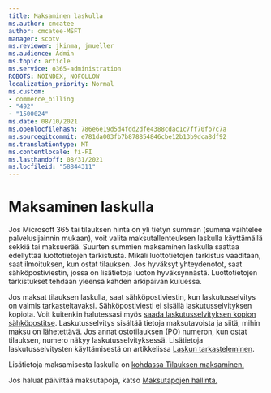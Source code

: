 ```yaml
---
title: Maksaminen laskulla
ms.author: cmcatee
author: cmcatee-MSFT
manager: scotv
ms.reviewer: jkinma, jmueller
ms.audience: Admin
ms.topic: article
ms.service: o365-administration
ROBOTS: NOINDEX, NOFOLLOW
localization_priority: Normal
ms.custom:
- commerce_billing
- "492"
- "1500024"
ms.date: 08/10/2021
ms.openlocfilehash: 786e6e19d5d4fdd2dfe4388cdac1c7ff70fb7c7a
ms.sourcegitcommit: e781da003fb7b878854846cbe12b13b9dca8df92
ms.translationtype: MT
ms.contentlocale: fi-FI
ms.lasthandoff: 08/31/2021
ms.locfileid: "58844311"
---
```

# <a name="pay-by-invoice"></a>Maksaminen laskulla

Jos Microsoft 365 tai tilauksen hinta on yli tietyn summan (summa vaihtelee palvelusijainnin mukaan), voit valita maksutallenteuksen laskulla käyttämällä sekkiä tai maksuerää. Suurten summien maksaminen laskulla saattaa edellyttää luottotietojen tarkistusta. Mikäli luottotietojen tarkistus vaaditaan, saat ilmoituksen, kun ostat tilauksen. Jos hyväksyt yhteydenotot, saat sähköpostiviestin, jossa on lisätietoja luoton hyväksynnästä. Luottotietojen tarkistukset tehdään yleensä kahden arkipäivän kuluessa.

Jos maksat tilauksen laskulla, saat sähköpostiviestin, kun laskutusselvitys on valmis tarkasteltavaksi. Sähköpostiviesti ei sisällä laskutusselvityksen kopiota. Voit kuitenkin halutessasi myös [saada laskutusselvityksen kopion sähköpostitse](https://docs.microsoft.com/microsoft-365/commerce/billing-and-payments/view-your-bill-or-invoice.md#receive-a-copy-of-your-billing-statement-in-email). Laskutusselvitys sisältää tietoja maksutavoista ja siitä, mihin maksu on lähetettävä. Jos annat ostotilauksen (PO) numeron, kun ostat tilauksen, numero näkyy laskutusselvityksessä. Lisätietoja laskutusselvitysten käyttämisestä on artikkelissa [Laskun tarkasteleminen](https://docs.microsoft.com/microsoft-365/commerce/billing-and-payments/view-your-bill-or-invoice).

Lisätietoja maksamisesta laskulla on [kohdassa Tilauksen maksaminen.](https://docs.microsoft.com/microsoft-365/commerce/billing-and-payments/pay-for-your-subscription)

Jos haluat päivittää maksutapoja, katso [Maksutapojen hallinta.](https://docs.microsoft.com/microsoft-365/commerce/billing-and-payments/manage-payment-methods)